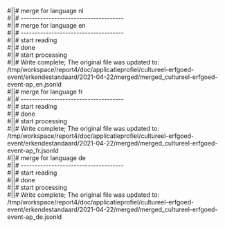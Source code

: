 #||# merge for language nl   
#||# -------------------------------------  
#||# merge for language en   
#||# -------------------------------------  
#||# start reading  
#||# done  
#||# start processing  
#||# Write complete; The original file was updated to: /tmp/workspace/report4/doc/applicatieprofiel/cultureel-erfgoed-event/erkendestandaard/2021-04-22/merged/merged_cultureel-erfgoed-event-ap_en.jsonld  
#||# merge for language fr   
#||# -------------------------------------  
#||# start reading  
#||# done  
#||# start processing  
#||# Write complete; The original file was updated to: /tmp/workspace/report4/doc/applicatieprofiel/cultureel-erfgoed-event/erkendestandaard/2021-04-22/merged/merged_cultureel-erfgoed-event-ap_fr.jsonld  
#||# merge for language de   
#||# -------------------------------------  
#||# start reading  
#||# done  
#||# start processing  
#||# Write complete; The original file was updated to: /tmp/workspace/report4/doc/applicatieprofiel/cultureel-erfgoed-event/erkendestandaard/2021-04-22/merged/merged_cultureel-erfgoed-event-ap_de.jsonld  
